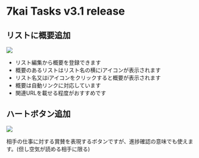 # 7kai Tasks v3.1 release

## リストに概要追加

<img src="http://dl.dropbox.com/u/11475683/screen/tasks-description.png">

- リスト編集から概要を登録できます
- 概要のあるリストはリスト名の横にiアイコンが表示されます
- リスト名又はiアイコンをクリックすると概要が表示されます
- 概要は自動リンクに対応しています
- 関連URLを載せる程度がおすすめです

## ハートボタン追加

<img src="http://dl.dropbox.com/u/11475683/screen/tasks-like-button.png">

相手の仕事に対する賞賛を表現するボタンですが、進捗確認の意味でも使えます。(但し空気が読める相手に限る)
